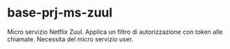 # base-prj-ms-zuul
Micro servizio Netflix Zuul. Applica un filtro di autorizzazione con token alle chiamate. Necessita del micro servizio user.
